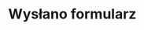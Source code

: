 ---
# GLOBAL 
layout: default
page_type: default
title: Wysłano formularz
published: true
permalink: kontakt/:basename:output_ext

#SEO
seo_title:  Wysłano formularz
seo_description: |-
  Wysłano formularz

#MENU 
top_line:
  menu_title: Wysłano formularz
  cta_title:

#SETTINGS
show_contact_in_footer: false

#PAGE layout
header:
  title: Formularz został <strong>wysłany</strong>
  intro: |-
    Odpowiemy najszybciej jak to możliwe
  main_photo:
---